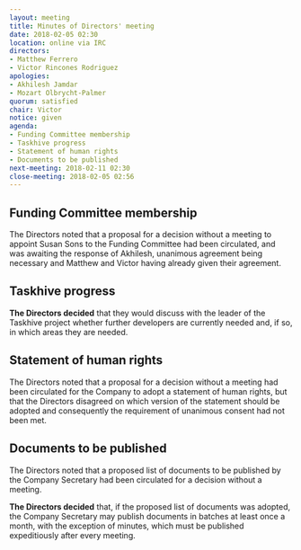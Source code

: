 ```yaml
---
layout: meeting
title: Minutes of Directors' meeting
date: 2018-02-05 02:30
location: online via IRC
directors:
- Matthew Ferrero
- Victor Rincones Rodriguez
apologies:
- Akhilesh Jamdar
- Mozart Olbrycht-Palmer
quorum: satisfied
chair: Victor
notice: given
agenda:
- Funding Committee membership
- Taskhive progress
- Statement of human rights
- Documents to be published
next-meeting: 2018-02-11 02:30
close-meeting: 2018-02-05 02:56
---
```


## Funding Committee membership

The Directors noted that a proposal for a decision without a meeting to appoint Susan Sons to the Funding Committee had been circulated, and was awaiting the response of Akhilesh, unanimous agreement being necessary and Matthew and Victor having already given their agreement.

## Taskhive progress

**The Directors decided** that they would discuss with the leader of the Taskhive project whether further developers are currently needed and, if so, in which areas they are needed.

## Statement of human rights

The Directors noted that a proposal for a decision without a meeting had been circulated for the Company to adopt a statement of human rights, but that the Directors disagreed on which version of the statement should be adopted and consequently the requirement of unanimous consent had not been met.

## Documents to be published

The Directors noted that a proposed list of documents to be published by the Company Secretary had been circulated for a decision without a meeting.

**The Directors decided** that, if the proposed list of documents was adopted, the Company Secretary may publish documents in batches at least once a month, with the exception of minutes, which must be published expeditiously after every meeting.
